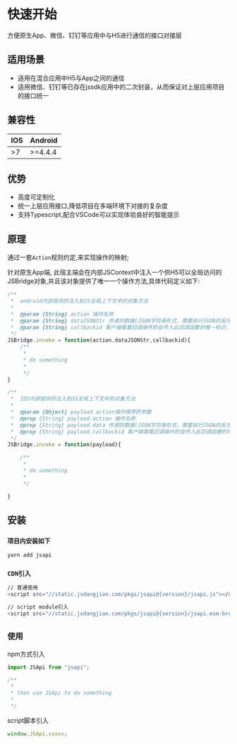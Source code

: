 # 快速开始

方便原生App、微信、钉钉等应用中与H5进行通信的接口对接层

## 适用场景

- 适用在混合应用中H5与App之间的通信
- 适用微信、钉钉等已存在jssdk应用中的二次封装，从而保证对上层应用项目的接口统一

## 兼容性

|IOS|Android|
|-|-|
|>7|>=4.4.4|

## 优势

- 高度可定制化
- 统一上层应用接口,降低项目在多端环境下对接的复杂度
- 支持Typescript,配合VSCode可以实现体验良好的智能提示

## 原理

通过一套`Action`规则约定,来实现操作的映射;

针对原生App端, 此宿主端会在内部JSContext中注入一个供H5可以全局访问的JSBridge对象,并且该对象提供了唯一一个操作方法,具体代码定义如下:

```js
/**
 *  android内部提供的注入到JS全局上下文中的对象方法
 *  
 *  @param {String} action 操作名称
 *  @param {String} dataJSONStr 传递的数据(JSON字符串形式，需要执行JSON的反序列化)，默认空字符串
 *  @param {String} callbackid 客户端需要回调操作的会传入此回调函数的唯一标识，默认			传入空字符串
 */
JSBridge.invoke = function(action,dataJSONStr,callbackid){
	/**
	 * 
	 * do something
	 * 
	 */
}

/**
 *  IOS内部提供的注入到JS全局上下文中的对象方法
 *  
 *  @param {Object} payload action操作携带的参数
 *  @prop {String} payload.action 操作名称
 *  @prop {String} payload.data 传递的数据(JSON字符串形式，需要执行JSON的反序列化)，默认空字符串
 *  @prop {String} payload.callbackid 客户端需要回调操作的会传入此回调函数的唯一标识，默认空字符串
 */
JSBridge.invoke = function(payload){

	/**
	 * 
	 * do something
	 * 
	 */

}

```

## 安装

### `项目内安装如下`

```bash
yarn add jsapi
```

### `CDN引入`

```bash
// 普通使用
<script src="//static.jxdangjian.com/pkgs/jsapi@{version}/jsapi.js"></script>

// script module引入
<script src="//static.jxdangjian.com/pkgs/jsapi@{version}/jsapi.esm-browser.js" type="module"/>
```

## `使用`

npm方式引入

```javascript
import JSApi from "jsapi";

/**
 * 
 * then use JSApi to do something 
 * 
 */

```

script脚本引入

```javascript
window.JSApi.xxxxx;
```


